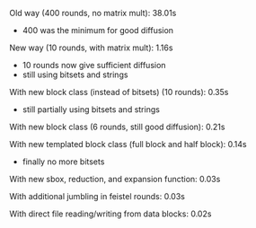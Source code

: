 Old way (400 rounds, no matrix mult): 38.01s
  - 400 was the minimum for good diffusion

New way (10 rounds, with matrix mult): 1.16s
  - 10 rounds now give sufficient diffusion
  - still using bitsets and strings

With new block class (instead of bitsets) (10 rounds): 0.35s
  - still partially using bitsets and strings

With new block class (6 rounds, still good diffusion): 0.21s

With new templated block class (full block and half block): 0.14s
  - finally no more bitsets

With new sbox, reduction, and expansion function: 0.03s

With additional jumbling in feistel rounds: 0.03s

With direct file reading/writing from data blocks: 0.02s

